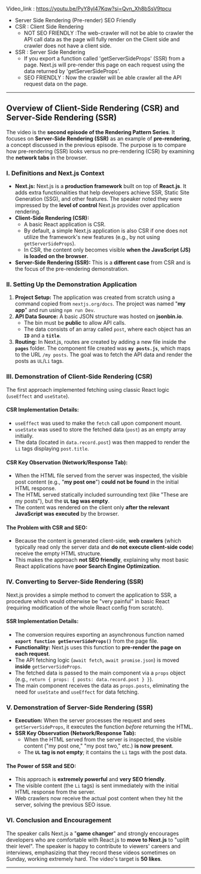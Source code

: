 Video_link : https://youtu.be/PyY8yI47Kqw?si=Qvn_Xh8bSsV9tpcu

- Server Side Rendering (Pre-render) SEO Friendly
- CSR : Client Side Rendering
	- NOT SEO FRIENDLY :The web-crawler will not be able to crawler the API call data as the page will fully render on the Client side and crawler does not have a client side.
- SSR : Server Side Rendering
	- If you export a function called 'getServerSideProps' (SSR) from a page. Next.js will pre-render this page on each request using the data returned by 'getServerSideProps'.
	- SEO FRIENDLY : Now the crawler will be able crawler all the API request data on the page.

--------------------------------------------------------------------------
## Overview of Client-Side Rendering (CSR) and Server-Side Rendering (SSR)

The video is the **second episode of the Rendering Pattern Series**. It focuses on **Server-Side Rendering (SSR)** as an example of **pre-rendering**, a concept discussed in the previous episode. The purpose is to compare how pre-rendering (SSR) looks versus no pre-rendering (CSR) by examining the **network tabs** in the browser.

### I. Definitions and Next.js Context

- **Next.js:** Next.js is a **production framework** built on top of **React.js**. It adds extra functionalities that help developers achieve SSR, Static Site Generation (SSG), and other features. The speaker noted they were impressed by the **level of control** Next.js provides over application rendering.
- **Client-Side Rendering (CSR):**
    - A basic React application is CSR.
    - By default, a simple Next.js application is also CSR if one does not utilize the framework's new features (e.g., by not using `getServerSideProps`).
    - In CSR, the content only becomes visible **when the JavaScript (JS) is loaded on the browser**.
- **Server-Side Rendering (SSR):** This is a **different case** from CSR and is the focus of the pre-rendering demonstration.

### II. Setting Up the Demonstration Application

1. **Project Setup:** The application was created from scratch using a command copied from `nextjs.org/docs`. The project was named "**my app**" and run using `npm run Dev`.
2. **API Data Source:** A basic JSON structure was hosted on **jsonbin.io**.
    - The bin must be **public** to allow API calls.
    - The data consists of an array called `post`, where each object has an **`ID`** and a **`title`**.
3. **Routing:** In Next.js, routes are created by adding a new file inside the **`pages`** folder. The component file created was **`my posts.js`**, which maps to the URL `/my posts`. The goal was to fetch the API data and render the posts as `UL`/`Li` tags.

### III. Demonstration of Client-Side Rendering (CSR)

The first approach implemented fetching using classic React logic (`useEffect` and `useState`).

#### CSR Implementation Details:

- `useEffect` was used to make the `fetch` call upon component mount.
- `useState` was used to store the fetched data (`post`) as an empty array initially.
- The data (located in `data.record.post`) was then mapped to render the `Li` tags displaying `post.title`.

#### CSR Key Observation (Network/Response Tab):

- When the HTML file served from the server was inspected, the visible post content (e.g., "**my post one**") **could not be found** in the initial HTML response.
- The HTML served statically included surrounding text (like "These are my posts"), but the **`UL` tag was empty**.
- The content was rendered on the client only **after the relevant JavaScript was executed** by the browser.

#### The Problem with CSR and SEO:

- Because the content is generated client-side, **web crawlers** (which typically read only the server data and **do not execute client-side code**) receive the empty HTML structure.
- This makes the approach **not SEO friendly**, explaining why most basic React applications have **poor Search Engine Optimization**.

### IV. Converting to Server-Side Rendering (SSR)

Next.js provides a simple method to convert the application to SSR, a procedure which would otherwise be "very painful" in basic React (requiring modification of the whole React config from scratch).

#### SSR Implementation Details:

- The conversion requires exporting an asynchronous function named **`export function getServerSideProps()`** from the page file.
- **Functionality:** Next.js uses this function to **pre-render the page on each request**.
- The API fetching logic (`await fetch`, `await promise.json`) is moved **inside** `getServerSideProps`.
- The fetched data is passed to the main component via a `props` object (e.g., `return { props: { posts: data.record.post } }`).
- The main component receives the data as `props.posts`, eliminating the need for `useState` and `useEffect` for data fetching.

### V. Demonstration of Server-Side Rendering (SSR)

- **Execution:** When the server processes the request and sees `getServerSideProps`, it executes the function _before_ returning the HTML.
- **SSR Key Observation (Network/Response Tab):**
    - When the HTML served from the server is inspected, the visible content ("my post one," "my post two," etc.) **is now present**.
    - The **`UL` tag is not empty**; it contains the `Li` tags with the post data.

#### The Power of SSR and SEO:

- This approach is **extremely powerful** and **very SEO friendly**.
- The visible content (the `Li` tags) is sent immediately with the initial HTML response from the server.
- Web crawlers now receive the actual post content when they hit the server, solving the previous SEO issue.

### VI. Conclusion and Encouragement

The speaker calls Next.js a "**game changer**" and strongly encourages developers who are comfortable with React.js to **move to Next.js** to "uplift their level". The speaker is happy to contribute to viewers' careers and interviews, emphasizing that they record these videos sometimes on Sunday, working extremely hard. The video's target is **50 likes**.

--------------------------------------------------------------------------

